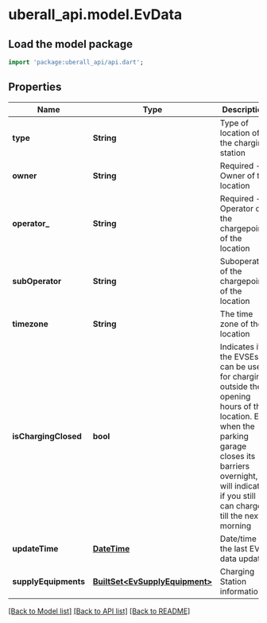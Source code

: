 # uberall_api.model.EvData

## Load the model package
```dart
import 'package:uberall_api/api.dart';
```

## Properties
Name | Type | Description | Notes
------------ | ------------- | ------------- | -------------
**type** | **String** | Type of location of the charging station | [optional] 
**owner** | **String** | Required - Owner of the location | 
**operator_** | **String** | Required - Operator of the chargepoints of the location  | 
**subOperator** | **String** | Suboperator of the chargepoints of the location | [optional] 
**timezone** | **String** | The time zone of the location | 
**isChargingClosed** | **bool** | Indicates if the EVSEs can be used for charging outside the opening hours of the location. E.g. when the parking garage closes its barriers overnight, it will indicate if you still can charge till the next morning | [optional] 
**updateTime** | [**DateTime**](DateTime.md) | Date/time of the last EV data update | 
**supplyEquipments** | [**BuiltSet&lt;EvSupplyEquipment&gt;**](EvSupplyEquipment.md) | Charging Station information | [optional] 

[[Back to Model list]](../README.md#documentation-for-models) [[Back to API list]](../README.md#documentation-for-api-endpoints) [[Back to README]](../README.md)


